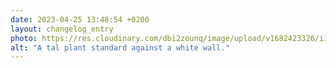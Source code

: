 ```yaml
---
date: 2023-04-25 13:48:54 +0200
layout: changelog_entry
photo: https://res.cloudinary.com/dbi2zounq/image/upload/v1682423326/i1bn87dvkd6pczh4ptzk.jpg
alt: "A tal plant standard against a white wall."
---
```


